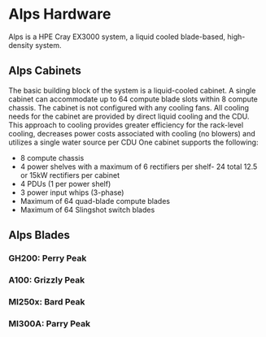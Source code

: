 # Alps Hardware

Alps is a HPE Cray EX3000 system, a liquid cooled blade-based, high-density system.

## Alps Cabinets

The basic building block of the system is a liquid-cooled cabinet.
A single cabinet can accommodate up to 64 compute blade slots within 8 compute chassis. The cabinet is not configured with any
cooling fans.
All cooling needs for the cabinet are provided by direct liquid cooling and the CDU.
This approach to cooling provides greater efficiency for the rack-level cooling, decreases power costs associated with cooling (no blowers) and utilizes a single water source per CDU One cabinet supports the following:

* 8 compute chassis
* 4 power shelves with a maximum of 6 rectifiers per shelf- 24 total 12.5 or 15kW rectifiers per cabinet
* 4 PDUs (1 per power shelf)
* 3 power input whips (3-phase)
* Maximum of 64 quad-blade compute blades
* Maximum of 64 Slingshot switch blades

## Alps Blades

### GH200: Perry Peak

### A100: Grizzly Peak

### MI250x: Bard Peak

### MI300A: Parry Peak
